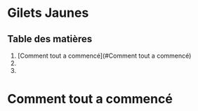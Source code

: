 # Gilets Jaunes

## Table des matières

1. [Comment tout a commencé](#Comment tout a commencé)
2. 
3. 

# Comment tout a commencé


